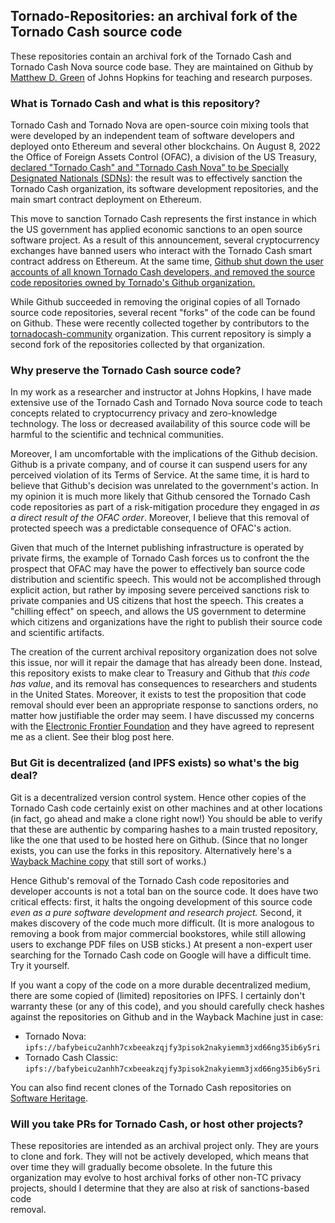 ## Tornado-Repositories: an archival fork of the Tornado Cash source code

These repositories contain an archival fork of the Tornado Cash and Tornado Cash Nova source code base. 
They are maintained on Github by [Matthew D. Green](https://isi.jhu.edu/~mgreen/) of Johns Hopkins for teaching and research purposes.

### What is Tornado Cash and what is this repository?

Tornado Cash and Tornado Nova are open-source coin mixing tools that were developed by an independent team of software
developers and deployed onto Ethereum and several other blockchains. On August 8, 2022 the Office of Foreign
Assets Control (OFAC), a division of the US Treasury, [declared "Tornado Cash" and "Tornado Cash Nova" to be
Specially Designated Nationals (SDNs)](https://home.treasury.gov/news/press-releases/jy0916): the result was to effectively sanction the Tornado Cash organization, its software development repositories, and the main smart contract deployment on Ethereum.

This move to sanction Tornado Cash represents the first instance in which the US government has 
applied economic sanctions to an open source software project. As a result of this announcement, several cryptocurrency
exchanges have banned users who interact with the Tornado Cash smart contract address on Ethereum. 
At the same time, [Github shut down the user accounts of all known Tornado Cash developers, and removed the source code repositories owned by Tornado's Github organization.](https://www.theregister.com/2022/08/10/github_tornado_cookies/)

While Github succeeded in removing the original copies of all Tornado source code repositories, several recent "forks" of the code can be found on Github. These were recently collected together by contributors to the [tornadocash-community](https://github.com/tornadocash-community) organization. This current repository is simply a second fork of the repositories collected by that organization.  

### Why preserve the Tornado Cash source code?

In my work as a researcher and instructor at Johns Hopkins, I have made extensive use of the Tornado Cash and Tornado Nova source code 
to teach concepts related to cryptocurrency privacy and zero-knowledge technology. The loss or decreased availability of this 
source code will be harmful to the scientific and technical communities.

Moreover, I am uncomfortable with the implications of the Github decision. Github is a private company, and of course it can suspend 
users for any perceived violation of its Terms of Service. At the same time, it is hard to believe that Github's decision was unrelated to the government's action. In my opinion it is much more likely that Github censored the 
Tornado Cash code repositories as part of a risk-mitigation procedure they engaged in *as a direct result of the OFAC order*. Moreover, I believe that this removal of protected speech was a predictable consequence of OFAC's action.

Given that much of the Internet publishing infrastructure is operated by private firms, the example of Tornado Cash forces us to confront the the prospect that OFAC may have the power to effectively ban source code distribution and scientific speech. This would not be accomplished through explicit action, but rather by imposing severe perceived sanctions risk to private companies and US citizens that host the speech. This creates a "chilling effect" on speech, and allows the US government to determine which citizens and organizations have the right to publish their source code and scientific artifacts. 

The creation of the current archival repository organization does not solve this issue, nor will it repair the damage that has already been done. Instead, this repository exists to make clear to Treasury and Github that *this code has value*, and its removal has consequences to researchers and students in the United States. Moreover, it exists to test the proposition that code removal should ever been an appropriate response to sanctions orders, no matter how justifiable the order may seem. I have discussed my concerns with the [Electronic Frontier Foundation](https://www.eff.org/) and they have agreed to represent me as a client.  See their blog post here. 

### But Git is decentralized (and IPFS exists) so what's the big deal?

Git is a decentralized version control system. Hence other copies of the Tornado Cash code certainly exist 
on other machines and at other locations (in fact, go ahead and make a clone right now!) You should be able to verify that these 
are authentic by comparing hashes to a main trusted repository, like the one that used to be hosted here on Github. (Since that no longer exists, you can use the forks in this repository. Alternatively here's a [Wayback Machine copy](https://web.archive.org/web/20220808144505/https://github.com/tornadocash) that still sort of works.)

Hence  Github's removal of the Tornado Cash code repositories and developer accounts is not a total ban on the source code. It does have two critical effects: first, it halts the ongoing development of this source code *even as a pure software 
development and research project.* Second, it makes discovery of the code much more difficult. (It is more analogous to removing a book from major commercial bookstores, while still allowing users to exchange PDF files on USB sticks.) At present a non-expert user searching for the Tornado Cash code on Google will have a difficult time. Try it yourself.

If you want a copy of the code on a more durable decentralized medium, there are some copied of (limited) repositories on IPFS. I certainly don't warranty these (or any of this code), and you should carefully check hashes against the repositories on Github and in the Wayback Machine just in case:

* Tornado Nova: `ipfs://bafybeicu2anhh7cxbeeakzqjfy3pisok2nakyiemm3jxd66ng35ib6y5ri`
* Tornado Cash Classic: `ipfs://bafybeicu2anhh7cxbeeakzqjfy3pisok2nakyiemm3jxd66ng35ib6y5ri`

You can also find recent clones of the Tornado Cash repositories on [Software Heritage](https://archive.softwareheritage.org/browse/search/?q=tornadocash&with_visit=true&with_content=true).

### Will you take PRs for Tornado Cash, or host other projects?

These repositories are intended as an archival project only. They are yours to clone and fork. They will not be actively developed,
which means that over time they will gradually become obsolete. In the future this organization may evolve to host archival forks of other non-TC privacy projects, should I determine that they are also at risk of sanctions-based code  
removal.
